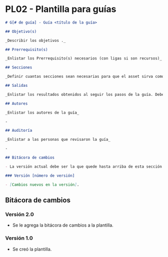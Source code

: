 # PL02 - Plantilla para guías

```markdown
# G[# de guía] - Guía <título de la guía>

## Objetivo(s)

_Describir los objetivos ._

## Prerrequisito(s)

_Enlistar los Prerrequisito(s) necesarios (con ligas si son recursos)_

## Secciones

_Definir cuantas secciones sean necesarias para que el asset sirva como recurso de apoyo en un proceso_

## Salidas

_Enlistar los resultados obtenidos al seguir los pasos de la guía. Deben estar alineados al objetivo de la guía._

## Autores

_Enlistar los autores de la guía_

-

## Auditoría

_Enlistar a las personas que revisaron la guía_

-

## Bitácora de cambios

- La versión actual debe ser la que quede hasta arriba de esta sección

### Versión [número de versión]

- [Cambios nuevos en la versión].
```

## Bitácora de cambios

### Versión 2.0

- Se le agrega la bitácora de cambios a la plantilla.

### Versión 1.0

- Se creó la plantilla.
